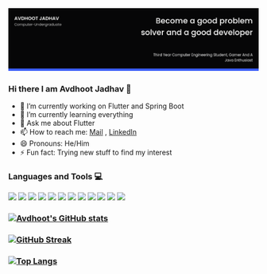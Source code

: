  <img src="https://github.com/AvdhootJadhav/AvdhootJadhav/blob/main/cover.png">

### Hi there I am Avdhoot Jadhav 👋

<!--
**AvdhootJadhav/AvdhootJadhav** is a ✨ _special_ ✨ repository because its `README.md` (this file) appears on your GitHub profile. -->

 - 🔭 I’m currently working on Flutter and Spring Boot
 - 🌱 I’m currently learning everything
 - 💬 Ask me about Flutter
 - 📫 How to reach me: [Mail](avdhootjadhav002@gmail.com) , [LinkedIn](https://www.linkedin.com/in/avdhoot-jadhav-349a80185/)
 - 😄 Pronouns: He/Him
 - ⚡ Fun fact: Trying new stuff to find my interest

### Languages and Tools 💻
<p>
 <img src="https://camo.githubusercontent.com/5859172b2d0854f4d70d35118ae1fbb8d92f967ea654f1bb1bdae4a346d03926/68747470733a2f2f696d672e736869656c64732e696f2f62616467652f632d2532333030353939432e7376673f7374796c653d666f722d7468652d6261646765266c6f676f3d63266c6f676f436f6c6f723d7768697465">
 <img src="https://camo.githubusercontent.com/891c1fd9d2ab2adf1053e8514f469b94049769ccd9d2765c8e06e9c1b6da1b8c/68747470733a2f2f696d672e736869656c64732e696f2f62616467652f632b2b2d2532333030353939432e7376673f7374796c653d666f722d7468652d6261646765266c6f676f3d63253242253242266c6f676f436f6c6f723d7768697465">
 <img src="https://camo.githubusercontent.com/6cbecd63a9a8f83ee186885c446938820ffa8304942a284ee6e1e2acb2bfd822/68747470733a2f2f696d672e736869656c64732e696f2f62616467652f6a6176612d2532334544384230302e7376673f7374796c653d666f722d7468652d6261646765266c6f676f3d6a617661266c6f676f436f6c6f723d7768697465">
 <img src="https://camo.githubusercontent.com/b6d2d66adc138025ea9cdf8444cdc29a588c98d062c263f8651ba6b7ad46fef0/68747470733a2f2f696d672e736869656c64732e696f2f62616467652f466c75747465722d2532333032353639422e7376673f7374796c653d666f722d7468652d6261646765266c6f676f3d466c7574746572266c6f676f436f6c6f723d7768697465">
 <img src="https://camo.githubusercontent.com/66e074df3caa3dd982cdda4f20a43da1f444e9ae2163cdf745c73fa22f4f6d69/68747470733a2f2f696d672e736869656c64732e696f2f62616467652f446172742d2532333032353639422e7376673f7374796c653d666f722d7468652d6261646765266c6f676f3d44617274266c6f676f436f6c6f723d7768697465">
 <img src="https://img.shields.io/badge/firebase-ffca28?style=for-the-badge&logo=firebase&logoColor=black">
 <img src="https://img.shields.io/badge/Spring_Boot-F2F4F9?style=for-the-badge&logo=spring-boot">
 <img src="https://camo.githubusercontent.com/ec0d32e85caf4723d5182a75338c89f85a2c3679aed0c46c9ee9fd1c8dc2a316/68747470733a2f2f696d672e736869656c64732e696f2f62616467652f6769742d2532334630353033332e7376673f7374796c653d666f722d7468652d6261646765266c6f676f3d676974266c6f676f436f6c6f723d7768697465">
 <img src="https://img.shields.io/badge/Windows-0078D6?style=for-the-badge&logo=windows&logoColor=white">
 <img src="https://img.shields.io/badge/Linux_Mint-87CF3E?style=for-the-badge&logo=linux-mint&logoColor=white">
 <img src="https://img.shields.io/badge/Visual_Studio_Code-0078D4?style=for-the-badge&logo=visual%20studio%20code&logoColor=white">
 <img src="https://img.shields.io/badge/Postman-FF6C37?style=for-the-badge&logo=Postman&logoColor=white">
</p>

### [![Avdhoot's GitHub stats](https://github-readme-stats.vercel.app/api?username=AvdhootJadhav&show_icons=true&theme=tokyonight)](https://github.com/anuraghazra/github-readme-stats)
### [![GitHub Streak](https://github-readme-streak-stats.herokuapp.com/?user=AvdhootJadhav)](https://git.io/streak-stats)
### [![Top Langs](https://github-readme-stats.vercel.app/api/top-langs/?username=AvdhootJadhav&layout=compact)](https://github.com/anuraghazra/github-readme-stats)


